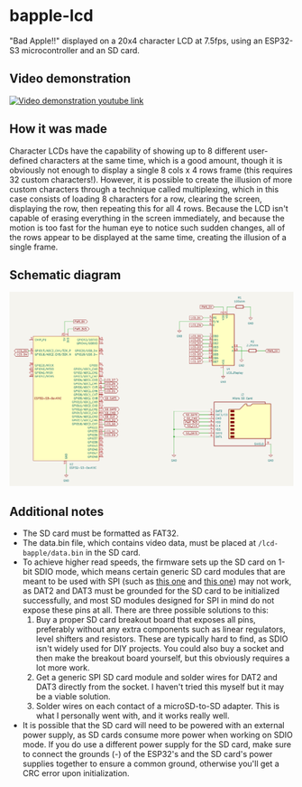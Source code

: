 # bapple-lcd

"Bad Apple!!" displayed on a 20x4 character LCD at 7.5fps, using an ESP32-S3 microcontroller and an SD card.

## Video demonstration

[![Video demonstration youtube link](https://img.youtube.com/vi/1qkPiyD7dIM/0.jpg)](https://www.youtube.com/watch?v=1qkPiyD7dIM)

## How it was made

Character LCDs have the capability of showing up to 8 different user-defined characters at the same time, which is a good amount, though it is obviously not enough to display a single 8 cols x 4 rows frame (this requires 32 custom characters!). However, it is possible to create the illusion of more custom characters through a technique called multiplexing, which in this case consists of loading 8 characters for a row, clearing the screen, displaying the row, then repeating this for all 4 rows. Because the LCD isn't capable of erasing everything in the screen immediately, and because the motion is too fast for the human eye to notice such sudden changes, all of the rows appear to be displayed at the same time, creating the illusion of a single frame.

## Schematic diagram

![Schematic diagram of the project](./media/bapple-schematic.png)

## Additional notes

- The SD card must be formatted as FAT32.
- The data.bin file, which contains video data, must be placed at `/lcd-bapple/data.bin` in the SD card.
- To achieve higher read speeds, the firmware sets up the SD card on 1-bit SDIO mode, which means certain generic SD card modules that are meant to be used with SPI (such as [this one](https://www.mreeco.com/DataImages/Products/637719080476634797_1large.webp) and [this one](https://www.robotpark.com/image/cache/data/PRO/91412/91412-SD-Card-Module-pic01-700x700.PNG)) may not work, as DAT2 and DAT3 must be grounded for the SD card to be initialized successfully, and most SD modules designed for SPI in mind do not expose these pins at all. There are three possible solutions to this:
  1. Buy a proper SD card breakout board that exposes all pins, preferably without any extra components such as linear regulators, level shifters and resistors. These are typically hard to find, as SDIO isn't widely used for DIY projects. You could also buy a socket and then make the breakout board yourself, but this obviously requires a lot more work.
  2. Get a generic SPI SD card module and solder wires for DAT2 and DAT3 directly from the socket. I haven't tried this myself but it may be a viable solution.
  3. Solder wires on each contact of a microSD-to-SD adapter. This is what I personally went with, and it works really well.
- It is possible that the SD card will need to be powered with an external power supply, as SD cards consume more power when working on SDIO mode. If you do use a different power supply for the SD card, make sure to connect the grounds (-) of the ESP32's and the SD card's power supplies together to ensure a common ground, otherwise you'll get a CRC error upon initialization.
